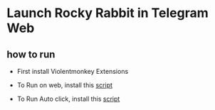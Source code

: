 # Launch Rocky Rabbit in Telegram Web


## how to run

- First install Violentmonkey Extensions

- To Run on web, install this [script](https://github.com/parsian-ai/Rocky-Rabbit/raw/main/Rocky-Rabbit-Web.user.js) 
- To Run Auto click, install this [script](https://github.com/parsian-ai/Rocky-Rabbit/raw/main/Rocky-Rabbit-click.user.js) 
